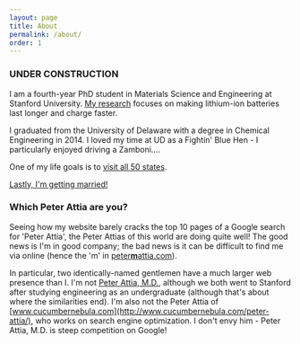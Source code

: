 ```yaml
---
layout: page
title: About
permalink: /about/
order: 1
---
```

### UNDER CONSTRUCTION

I am a fourth-year PhD student in Materials Science and Engineering at Stanford
University.
[My research](/research) focuses on making lithium-ion batteries last longer
and charge faster.


I graduated from the University of Delaware with a degree in Chemical
Engineering in 2014. I loved my time at UD as a Fightin' Blue Hen -
I particularly enjoyed driving a Zamboni....

One of my life goals is to [visit all 50 states](/50states.md).

[Lastly, I'm getting married!](https://withjoy.com/toripluspete)

### Which Peter Attia are you?

Seeing how my website barely cracks the top 10 pages of a Google search for
'Peter Attia', the Peter Attias of this world are doing quite well! The good
news is I'm in good company; the bad news is it can be difficult to find me via
online (hence the 'm' in [peter**m**attia.com](http://www.petermattia.com)).

In particular, two identically-named gentlemen have a much larger web presence than I.
I'm not [Peter Attia, M.D.](http://eatingacademy.com/dr-peter-attia),
although we both went to Stanford after studying engineering as an undergraduate
(although that's about where the similarities end). I'm also not the Peter Attia
of [www.cucumbernebula.com](http://www.cucumbernebula.com/peter-attia/),
who works on search engine optimization. I don't envy him - Peter Attia, M.D.
is steep competition on Google!
